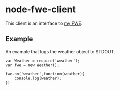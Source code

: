 # node-fwe-client
This client is an interface to [my FWE](http://dollopos.ga/weather).

## Example
An example that logs the weather object to STDOUT.
```
var Weather = require('weather');
var fwe = new Weather();

fwe.on('weather',function(weather){
    console.log(weather);
})
```